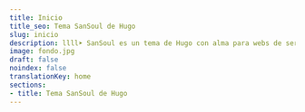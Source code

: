 ```yaml
---
title: Inicio
title_seo: Tema SanSoul de Hugo
slug: inicio
description: llll➤ SanSoul es un tema de Hugo con alma para webs de servicios ✅ por lorensansol.
image: fondo.jpg
draft: false
noindex: false
translationKey: home
sections:
- title: Tema SanSoul de Hugo
---
```

